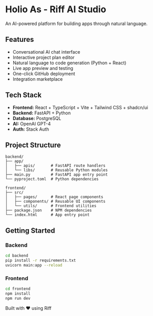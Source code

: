 # Holio As - Riff AI Studio

An AI-powered platform for building apps through natural language.

## Features
- Conversational AI chat interface
- Interactive project plan editor  
- Natural language to code generation (Python + React)
- Live app preview and testing
- One-click GitHub deployment
- Integration marketplace

## Tech Stack
- **Frontend:** React + TypeScript + Vite + Tailwind CSS + shadcn/ui
- **Backend:** FastAPI + Python
- **Database:** PostgreSQL
- **AI:** OpenAI GPT-4
- **Auth:** Stack Auth

## Project Structure
```
backend/
├── app/
│   ├── apis/       # FastAPI route handlers
│   └── libs/       # Reusable Python modules
├── main.py         # FastAPI app entry point
└── pyproject.toml  # Python dependencies

frontend/
├── src/
│   ├── pages/      # React page components
│   ├── components/ # Reusable UI components
│   └── utils/      # Frontend utilities
├── package.json    # NPM dependencies
└── index.html      # App entry point
```

## Getting Started

### Backend
```bash
cd backend
pip install -r requirements.txt
uvicorn main:app --reload
```

### Frontend  
```bash
cd frontend
npm install
npm run dev
```

Built with ❤️ using Riff
